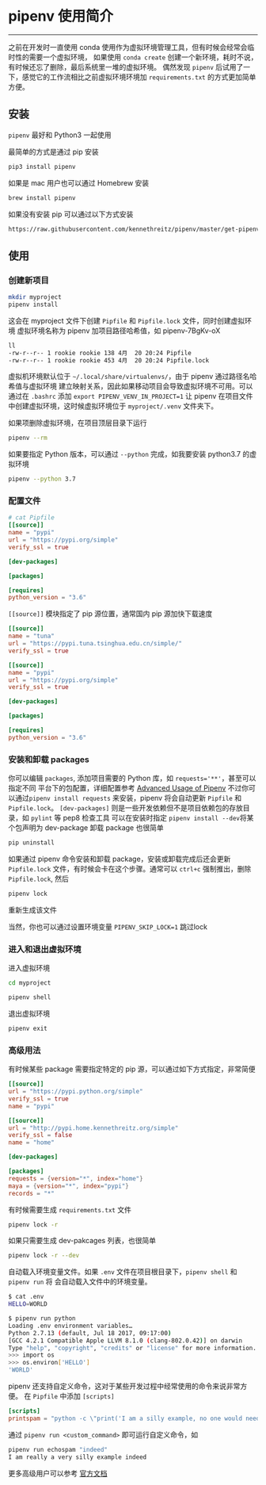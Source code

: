 # pipenv 使用简介

---

之前在开发时一直使用 conda 使用作为虚拟环境管理工具，但有时候会经常会临时性的需要一个虚拟环境，
如果使用 `conda create` 创建一个新环境，耗时不说，有时候还忘了删除，最后系统里一堆的虚拟环境。
偶然发现 `pipenv` 后试用了一下，感觉它的工作流相比之前虚拟环境环境加 `requirements.txt`
的方式更加简单方便。

## 安装
`pipenv` 最好和 Python3 一起使用

最简单的方式是通过 pip 安装
```bash
pip3 install pipenv
```
如果是 mac 用户也可以通过 Homebrew 安装
```bash
brew install pipenv
```
如果没有安装 pip 可以通过以下方式安装
```bash
https://raw.githubusercontent.com/kennethreitz/pipenv/master/get-pipenv.py | python
```

## 使用

### 创建新项目

```bash
mkdir myproject
pipenv install
```
这会在 myproject 文件下创建 `Pipfile` 和 `Pipfile.lock` 文件，同时创建虚拟环境
虚拟环境名称为 pipenv 加项目路径哈希值，如 pipenv-7BgKv-oX
```bash
ll
-rw-r--r-- 1 rookie rookie 138 4月  20 20:24 Pipfile
-rw-r--r-- 1 rookie rookie 453 4月  20 20:24 Pipfile.lock
```
虚拟机环境默认位于 `~/.local/share/virtualenvs/`，由于 pipenv 通过路径名哈希值与虚拟环境
建立映射关系，因此如果移动项目会导致虚拟环境不可用。可以通过在 `.bashrc` 添加
`export PIPENV_VENV_IN_PROJECT=1` 让 pipenv 在项目文件中创建虚拟环境，这时候虚拟环境位于 `myproject/.venv` 文件夹下。

如果项删除虚拟环境，在项目顶层目录下运行
```bash
pipenv --rm
```

如果要指定 Python 版本，可以通过 `--python` 完成，如我要安装 python3.7 的虚拟环境
```bash
pipenv --python 3.7
```

### 配置文件
```toml
# cat Pipfile
[[source]]
name = "pypi"
url = "https://pypi.org/simple"
verify_ssl = true

[dev-packages]

[packages]

[requires]
python_version = "3.6"
```
`[[source]]` 模块指定了 pip 源位置，通常国内 pip 源加快下载速度

```toml
[[source]]
name = "tuna"
url = "https://pypi.tuna.tsinghua.edu.cn/simple/"
verify_ssl = true

[[source]]
name = "pypi"
url = "https://pypi.org/simple"
verify_ssl = true

[dev-packages]

[packages]

[requires]
python_version = "3.6"
```

### 安装和卸载 packages

你可以编辑 `packages`, 添加项目需要的 Python 库，如 `requests='**'`，甚至可以指定不同
平台下的包配置，详细配置参考 [Advanced Usage of Pipenv](https://pipenv.readthedocs.io/en/latest/advanced/)
不过你可以通过`pipenv install requests`
来安装，pipenv 将会自动更新 `Pipfile` 和 `Pipfile.lock`。
`[dev-packages]` 则是一些开发依赖但不是项目依赖包的存放目录，如 `pylint` 等 pep8 检查工具
可以在安装时指定 `pipenv install --dev`将某个包声明为 dev-package
卸载 package 也很简单
```bash
pip uninstall
```

如果通过 pipenv 命令安装和卸载 package，安装或卸载完成后还会更新 `Pipfile.lock` 文件，有时候会卡在这个步骤。通常可以 ``ctrl+c`` 强制推出，删除 `Pipfile.lock`, 然后
```bash
pipenv lock
```
重新生成该文件

当然，你也可以通过设置环境变量 `PIPENV_SKIP_LOCK=1` 跳过lock

### 进入和退出虚拟环境
 进入虚拟环境
 ```bash
 cd myproject

 pipenv shell
```
退出虚拟环境
```bash
pipenv exit
```

### 高级用法

有时候某些 package 需要指定特定的 pip 源，可以通过如下方式指定，非常简便
```toml
[[source]]
url = "https://pypi.python.org/simple"
verify_ssl = true
name = "pypi"

[[source]]
url = "http://pypi.home.kennethreitz.org/simple"
verify_ssl = false
name = "home"

[dev-packages]

[packages]
requests = {version="*", index="home"}
maya = {version="*", index="pypi"}
records = "*"
```

有时候需要生成 `requirements.txt` 文件
```bash
pipenv lock -r
```
如果只需要生成 dev-pakcages 列表，也很简单
```bash
pipenv lock -r --dev
```

自动载入环境变量文件。如果 `.env` 文件在项目根目录下，`pipenv shell` 和 `pipenv run` 将
会自动载入文件中的环境变量。
```bash
$ cat .env
HELLO=WORLD

$ pipenv run python
Loading .env environment variables…
Python 2.7.13 (default, Jul 18 2017, 09:17:00)
[GCC 4.2.1 Compatible Apple LLVM 8.1.0 (clang-802.0.42)] on darwin
Type "help", "copyright", "credits" or "license" for more information.
>>> import os
>>> os.environ['HELLO']
'WORLD'
```

pipenv 还支持自定义命令，这对于某些开发过程中经常使用的命令来说非常方便。
在 `Pipfile` 中添加 `[scripts]`
```toml
[scripts]
printspam = "python -c \"print('I am a silly example, no one would need to do this')\""
```
通过 `pipenv run <custom_command>` 即可运行自定义命令，如
```bash
pipenv run echospam "indeed"
I am really a very silly example indeed
```

更多高级用户可以参考 [官方文档](https://pipenv.readthedocs.io/en/latest/advanced/)
